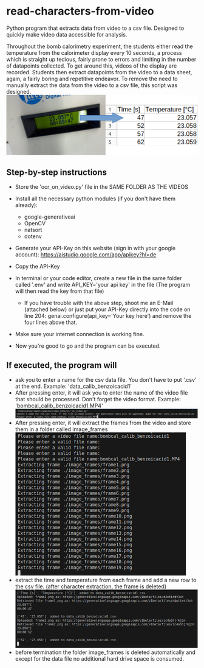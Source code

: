 # read-characters-from-video
Python program that extracts data  from video to a csv file. Designed to quickly make video data accessible for analysis.

Throughout the bomb calorimetry experiment, the students either read the temperature from the calorimeter display every 10 seconds, a process which is straight up tedious, fairly prone to errors and limiting in the number of datapoints collected.
To get around this, videos of the display are recorded. Students then extract datapoints from the video to a data sheet, again, a fairly boring and repetitive endeavor. 
To remove the need to manually extract the data from the video to a csv file, this script was designed.
![Alt text](https://github.com/romanschmidxyz/read-characters-from-video/blob/main/Demo.png)


## Step-by-step instructions
  - Store the 'ocr_on_video.py' file in the SAME FOLDER AS THE VIDEOS
  - Install all the necessary python modules (if you don't have them already):
      - google-generativeai
      - OpenCV
      - natsort
      - dotenv

  - Generate your API-Key on this website (sign in with your google account): https://aistudio.google.com/app/apikey?hl=de
  - Copy the API-Key
  - In terminal or your code editor, create a new file in the same folder called '.env' and write API_KEY='your api key' in the file (The program will then read the key from that file)
    - If you have trouble with the above step, shoot me an E-Mail (attached below) or just put your API-Key directly into the code on line 204: genai.configure(api_key='Your key here') and remove the four lines above that.
  - Make sure your internet connection is working fine.
  - Now you're good to go and the program can be executed.

## If executed, the program will
- ask you to enter a name for the csv data file. You don't have to put '.csv' at the end. Example: 'data_calib_benzoicacid1'
- After pressing enter, it will ask you to enter the name of the video file that should be processed. Don't forget the video format. Example: 'bombcal_calib_benzoicacid1.MP4'
  ![Alt text](https://github.com/romanschmidxyz/read-characters-from-video/blob/main/Step1.png)
- After pressing enter, it will extract the frames from the video and store them in a folder called image_frames
  ![Alt text](https://github.com/romanschmidxyz/read-characters-from-video/blob/main/Frame_extraction.png)
- extract the time and temperature from each frame and add a new row to the csv file. (after character extraction, the frame is deleted)
  ![Alt text](https://github.com/romanschmidxyz/read-characters-from-video/blob/main/Character_recognition_to_csv.png)
- before termination the folder image_frames is deleted automatically and except for the data file no additional hard drive space is consumed.
